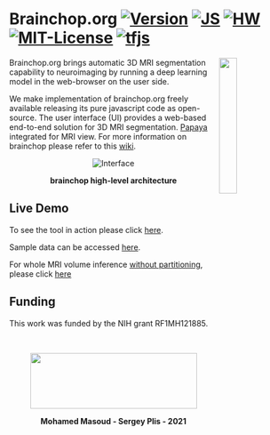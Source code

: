 # Brainchop.org  [![Version](https://img.shields.io/badge/Version-1.0.0-brightgreen)]() [![JS ](https://img.shields.io/badge/Types-JavaScript-blue)]() [![HW ](https://img.shields.io/badge/HardWare-GPU-green)](https://github.com/neuroneural/brainchop/wiki/System-Requirements) [![MIT-License ](https://img.shields.io/badge/license-MIT-green)](https://github.com/neuroneural/brainchop/blob/master/LICENSE) [![tfjs](https://img.shields.io/badge/tfjs-Pre--trained%20Model-blue)](https://github.com/neuroneural/brainchop/tree/master/ModelToLoad/mnm_tfjs_me_test) 

 <img src="https://github.com/neuroneural/brainchop/blob/master/style/brainchop_logo.png"  width="25%" align="right">

 Brainchop.org brings automatic 3D MRI segmentation  capability to neuroimaging  by running a deep learning model in the web-browser on the user side. 



 We make implementation of brainchop.org freely available releasing its pure javascript code as open-source. The user interface (UI)  provides a web-based  end-to-end solution for 3D MRI segmentation. [Papaya](https://rii-mango.github.io/Papaya/) integrated for MRI view.  For more information on brainchop please refer to this [wiki](https://github.com/neuroneural/brainchop/wiki).

<div align="center">

![Interface](https://github.com/neuroneural/brainchop/blob/master/style/brainchop_Arch.png)

**brainchop high-level architecture**
</div>

## Live Demo

To see the tool in action please click  [here](https://neuroneural.github.io/brainchop).

Sample data can be accessed [here](https://drive.google.com/file/d/10KlnB4ykh_4WG5OmYt0m9BBSfeFCOcPT/view?usp=sharing).

For whole MRI volume inference [without partitioning](https://github.com/neuroneural/brainchop/tree/master/FullVolumeInference), please click [here](https://neuroneural.github.io/brainchop/FullVolumeInference)

## Funding

This work was funded by the NIH grant RF1MH121885.

<br />
<div align="center">

<img src='https://github.com/neuroneural/brainchop/blob/master/style/TReNDS_logo.jpg' width='300' height='100'></img>

**Mohamed Masoud - Sergey Plis - 2021**
</div>